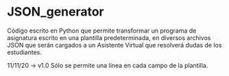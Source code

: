# JSON_generator
Código escrito en Python que permite transformar un programa de asignatura escrito en una plantilla predeterminada, en diversos archivos JSON que serán cargados a un Asistente Virtual que resolverá dudas de los estudiantes.

11/11/20 -> v1.0 Sólo se permite una línea en cada campo de la plantilla.